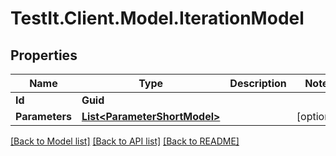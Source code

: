# TestIt.Client.Model.IterationModel

## Properties

Name | Type | Description | Notes
------------ | ------------- | ------------- | -------------
**Id** | **Guid** |  | 
**Parameters** | [**List&lt;ParameterShortModel&gt;**](ParameterShortModel.md) |  | [optional] 

[[Back to Model list]](../README.md#documentation-for-models) [[Back to API list]](../README.md#documentation-for-api-endpoints) [[Back to README]](../README.md)


